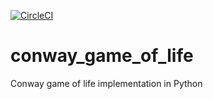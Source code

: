 [![CircleCI](https://circleci.com/gh/biranjan/conway_game_of_life/tree/master.svg?style=svg)](https://circleci.com/gh/biranjan/conway_game_of_life/tree/master)

# conway_game_of_life
Conway game of life implementation in Python
